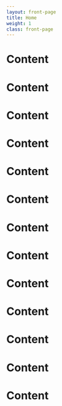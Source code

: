 ```yaml
---
layout: front-page
title: Home
weight: 1
class: front-page
---
```



# Content

# Content

# Content

# Content

# Content

# Content

# Content

# Content

# Content

# Content

# Content

# Content

# Content


